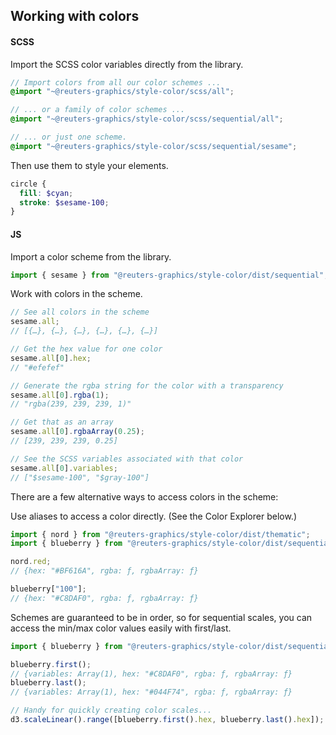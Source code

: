 ## Working with colors

#### SCSS

Import the SCSS color variables directly from the library.

```scss
// Import colors from all our color schemes ...
@import "~@reuters-graphics/style-color/scss/all";

// ... or a family of color schemes ...
@import "~@reuters-graphics/style-color/scss/sequential/all";

// ... or just one scheme.
@import "~@reuters-graphics/style-color/scss/sequential/sesame";
```

Then use them to style your elements.

```scss
circle {
  fill: $cyan;
  stroke: $sesame-100;
}
```

#### JS

Import a color scheme from the library.

```javascript
import { sesame } from "@reuters-graphics/style-color/dist/sequential";
```

Work with colors in the scheme.

```javascript
// See all colors in the scheme
sesame.all;
// [{…}, {…}, {…}, {…}, {…}, {…}]

// Get the hex value for one color
sesame.all[0].hex;
// "#efefef"

// Generate the rgba string for the color with a transparency
sesame.all[0].rgba(1);
// "rgba(239, 239, 239, 1)"

// Get that as an array
sesame.all[0].rgbaArray(0.25);
// [239, 239, 239, 0.25]

// See the SCSS variables associated with that color
sesame.all[0].variables;
// ["$sesame-100", "$gray-100"]
```

There are a few alternative ways to access colors in the scheme:

Use aliases to access a color directly. (See the Color Explorer below.)

```javascript
import { nord } from "@reuters-graphics/style-color/dist/thematic";
import { blueberry } from "@reuters-graphics/style-color/dist/sequential";

nord.red;
// {hex: "#BF616A", rgba: ƒ, rgbaArray: ƒ}

blueberry["100"];
// {hex: "#C8DAF0", rgba: ƒ, rgbaArray: ƒ}
```

Schemes are guaranteed to be in order, so for sequential scales, you can access the min/max color values easily with first/last.

```javascript
import { blueberry } from "@reuters-graphics/style-color/dist/sequential";

blueberry.first();
// {variables: Array(1), hex: "#C8DAF0", rgba: ƒ, rgbaArray: ƒ}
blueberry.last();
// {variables: Array(1), hex: "#044F74", rgba: ƒ, rgbaArray: ƒ}

// Handy for quickly creating color scales...
d3.scaleLinear().range([blueberry.first().hex, blueberry.last().hex]);
```
